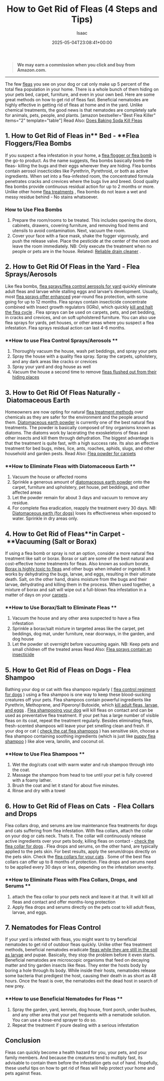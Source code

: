 ﻿---
author: Isaac
layout: post
title: How to Get Rid of Fleas (4 Steps and Tips)
date: '2025-05-04T23:08:41+00:00'
categories:
- Fleas
- Guide
tags: []
slug: /how-to-get-rid-of-fleas/
lastmod: 2025-05-07T12:21:27+03:00
---
> **We may earn a commission when you click and buy from Amazon.com.**
>

---
The few
[fleas](https://pets.webmd.com/spot-fleas)
you see on your dog or cat only make up 5 percent of the total flea population in your home.
There is a whole bunch of them hiding on your pets bed, carpet, furniture, and even in your own bed. Here are some great methods on how to get rid of fleas fast.
Beneficial nematodes are highly effective in getting rid of fleas at home and in the yard. Unlike chemical treatments, the good news is that nematodes are completely safe for animals, pets, people, and plants.
[amazon bestseller="Best Flea Killer" items="2" template="table"]
Read Also:
[Does Baking Soda Kill Fleas](https://pestpolicy.com/does-baking-soda-kill-fleas/)
## 1. How to Get Rid of Fleas in** Bed - **Flea Floggers/Flea Bombs
If you suspect a flea infestation in your home, a
[flea flogger or flea bomb](https://pestpolicy.com/best-fogger-for-fleas/)
is the go-to product. As the name suggests, flea bombs basically bomb the fleas- killing the bugs and their eggs wherever they are hiding.
Flea bombs contain aerosol insecticides like Pyrethrin, Pyrethroid, or both as active ingredients. When set into a flea-infested room, the concentrated formula penetrates cracks and crevices where the bugs live and breed.
Good quality flea bombs provide continuous residual action for up to 2 months or more. Unlike other home
[flea treatments](https://pestpolicy.com/best-flea-treatment-for-cats/)
, flea bombs do not leave a wet and messy residue behind - No stains whatsoever.
### **How to Use Flea Bombs**
1. Prepare the room/rooms to be treated. This includes opening the doors, cabinets, drawers, covering furniture, and removing food items and utensils to avoid contamination. Next, vacuum the room.
2. Cover your face with a face mask, shake the fogger vigorously, and push the release valve. Place the pesticide at the center of the room and leave the room immediately. NB: Only execute the treatment when no people or pets are in the house.
Related:
[Reliable drain cleaner](https://pestpolicy.com/best-drain-cleaner//)
.
## 2. How to Get Rid Of Fleas in the Yard - Flea Sprays/Aerosols
Like flea bombs,
[flea sprays/flea control aerosols for yard](https://pestpolicy.com/best-flea-spray-for-yard/)
quickly eliminate adult fleas and larvae while stalling eggs and larvae's development.
Usually, most
[flea sprays offer enhanced](https://pestpolicy.com/best-flea-spray-for-home/)
year-round flea protection, with some going for up to 12 months.
Flea sprays contain insecticide concentrate combined with Insect growth regulators (IGRs), which quickly
[kill and halt the flea cycle](https://pestpolicy.com/does-the-dryer-kill-fleas/)
. Flea sprays can be used on carpets, pets, and pet bedding, in cracks and crevices, and on soft upholstered furniture.
You can also use flea sprays for yards, pet houses, or other areas where you suspect a flea infestation. Flea sprays residual action can last 4-6 months.
### **How to use Flea Control Sprays/Aerosols **
1. Thoroughly vacuum the house, wash pet beddings, and spray your pets
2. Spray the house with a quality flea spray. Spray the carpets, upholstery, and any dark areas like cracks or crevices
3. Spray your yard and dog house as well
4. Vacuum the house a second time to remove
[fleas flushed out from their hiding places](https://pestpolicy.com/where-do-fleas-hide/)
## 3. How to Get Rid Of Fleas Naturally - Diatomaceous Earth
Homeowners are now opting for natural
[flea treatment methods](https://pestpolicy.com/best-flea-treatment-for-puppies/)
over chemicals as they are safer for the environment and the people around them.
[Diatomaceous earth powder](https://pestpolicy.com/diatomaceous-earth-for-fleas-on-cats/)
is currently one of the best natural flea treatments. The powder is basically composed of tiny organisms known as diatoms. The diatoms work by lacerating the exoskeletons of fleas and other insects and kill them through dehydration.
The biggest advantage is that the treatment is quite fast, with a high success rate. Its also an effective treatment for bed bugs, mites, lice, ants, roaches, aphids, slugs, and other household and garden pests.
Read Also:
[Flea powder for carpets](https://pestpolicy.com/best-flea-carpet-powder/)
### **How to Eliminate Fleas with Diatomaceous Earth **
1. Vacuum the house or affected rooms
2. Sprinkle a generous amount of
[diatomaceous earth powder](https://pestpolicy.com/diatomaceous-earth-for-fleas/)
onto the carpet, furniture and upholstery, pet house, pet beddings, and other affected areas
3. Let the powder remain for about 3 days and vacuum to remove any residue.
4. For complete flea eradication, reapply the treatment every 30 days. NB:
[Diatomaceous earth (for dogs)](https://pestpolicy.com/diatomaceous-earth-for-fleas-on-dogs/)
loses its effectiveness when exposed to water. Sprinkle in dry areas only.
## 4. How to Get Rid of Fleas**in Carpet - **Vacuuming (Salt or Borax)
If using a flea bomb or spray is not an option, consider a more natural flea treatment like salt or borax. Borax or salt are some of the best natural and cost-effective home treatments for fleas.
Also known as sodium borate,
[Borax is highly toxic to fleas](https://pestpolicy.com/borax-flea-killer/)
and other bugs when inhaled or ingested. It works by dehydrating the bugs, larvae, and eggs, resulting in their ultimate death.
Salt, on the other hand, drains moisture from the bugs and their larvae, dehydrating and killing them in the process. When used together, a mixture of borax and salt will wipe out a full-blown flea infestation in a matter of days on your
[carpets](https://www.wikihow.com/Get-Rid-of-Fleas-in-Carpets)
.
### **How to Use Borax/Salt to Eliminate Fleas **
1. Vacuum the house and any other area suspected to have a flea infestation
2. Sprinkle a borax/salt mixture in targeted areas like the carpet, pet beddings, dog mat, under furniture, near doorways, in the garden, and dog house
3. Let the powder sit overnight before vacuuming again. NB: Keep pets and small children off the treated areas
Read Also:
[Flea sprays contain an insecticide](https://pestpolicy.com/raid-ant-roach-killer-insecticide-spray-review/)
## 5. How to Get Rid of Fleas on Dogs - Flea Shampoo
Bathing your dog or cat with flea shampoo regularly (
[flea control regiment for dogs](https://www.petmd.com/dog/parasites/evr_dg_10_ways_to_stop_fleas_from_biting_your_dog)
) using a flea shampoo is one way to keep these blood-sucking creatures off your pets.
Flea shampoos contain powerful ingredients like Pyrethrin, Methoprene, and Piperonyl Butoxide, which
[kill adult fleas, larvae, and eggs](https://pestpolicy.com/how-to-kill-fleas-on-dogs-naturally-safe-and-fast/)
.
[Flea shampooing your dog](https://pestpolicy.com/best-flea-shampoo-for-dogs/)
will kill fleas on contact and can be used as preventative flea treatment. If your pet has a large number of visible fleas on its coat, repeat the treatment regularly.
Besides eliminating fleas, fresh-scented shampoos will leave your pet smelling clean and fresh. If your dog or cat (
[check the cat flea shampoos](https://pestpolicy.com/best-flea-shampoo-for-cats/)
) has sensitive skin, choose a flea shampoo containing soothing ingredients (which is just like
[puppy flea shampoo](https://pestpolicy.com/best-puppy-shampoo-for-fleas/)
) like aloe vera, lanolin, and coconut oil.
### **How to Use Flea Shampoos **
1. Wet the dog/cats coat with warm water and rub shampoo through into the coat.
2. Massage the shampoo from head to toe until your pet is fully covered with a foamy lather.
3. Brush the coat and let it stand for about five minutes.
4. Rinse and dry with a towel
## 6. How to Get Rid of Fleas on Cats  - Flea Collars and Drops
Flea collars drop, and serums are low maintenance flea treatments for dogs and cats suffering from flea infestation. With flea collars, attach the collar on your dog or cats neck. Thats it. The collar will continuously release active ingredients over your pets body, killing fleas on contact -
[check the flea collar for dogs](https://pestpolicy.com/best-flea-collar-for-dogs/)
.
Flea drops and serums, on the other hand, are typically applied to the pets skin. For best results, apply the serum/drops directly on the pets skin. Check the
[flea collars for your cats](https://pestpolicy.com/best-flea-collar-for-cats/)
.
Some of the best flea collars can offer up to 8 months of protection. Flea drops and serums need to be applied every 30 days or less, depending on the infestation severity.
### **How to Eliminate Fleas with Flea Collars, Drops, and Serums **
1. attach the flea collar to your pets neck and leave it at that. It will kill all fleas and contact and offer months-long protection
2. Apply flea drops and serums directly on the pets coat to kill adult fleas, larvae, and eggs.
## 7. Nematodes for Fleas Control
If your yard is infested with fleas, you might want to try beneficial nematodes to get rid of outdoor fleas quickly. Unlike other flea treatment methods, beneficial nematodes eradicate
[fleas while they are still in the soil as larvae](https://pestpolicy.com/what-do-flea-larvae-look-like/)
and pupae. Basically, they stop the problem before it even starts.
Beneficial nematodes are microscopic organisms that feed on decaying matter and tiny garden insects like fleas. They enter the hosts body by boring a hole through its body.
While inside their hosts, nematodes release some bacteria that predigest the host, causing their death in as short as 48 hours. Once the feast is over, the nematodes exit the dead host in search of new prey.
### **How to use Beneficial Nematodes for Fleas **
1. Spray the garden, yard, kennels, dog house, front porch, under bushes, and any other area that your pet frequents with a nematode solution. You can use a hose-end sprayer to do so.
2. Repeat the treatment if youre dealing with a serious infestation
## Conclusion
Fleas can quickly become a health hazard for you, your pets, and your family members.
And because the creatures tend to multiply fast, its advisable to contain them before the infestation gets out of hand.
Hopefully, these useful tips on how to get rid of fleas will help protect your home and pets against fleas.